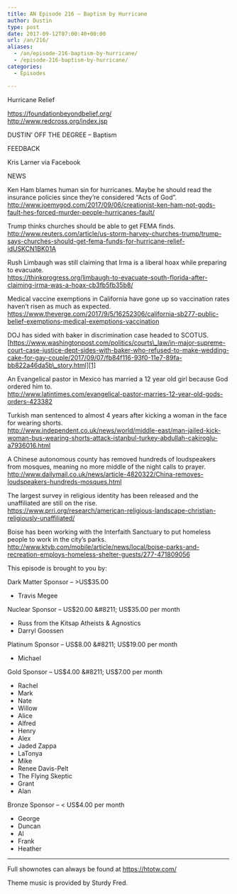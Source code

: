 ```yaml
---
title: AN Episode 216 – Baptism by Hurricane
author: Dustin
type: post
date: 2017-09-12T07:00:40+00:00
url: /an/216/
aliases:
  - /an/episode-216-baptism-by-hurricane/
  - /episode-216-baptism-by-hurricane/
categories:
  - Episodes

---
```

<div id="buzzsprout-player-10552893"></div><script src="https://www.buzzsprout.com/1983601/10552893-episode-216-baptism-by-hurricane.js?container_id=buzzsprout-player-10552893&player=small" type="text/javascript" charset="utf-8"></script>
<!--more-->
Hurricane Relief
  
<https://foundationbeyondbelief.org/>  
 <http://www.redcross.org/index.jsp>

DUSTIN’ OFF THE DEGREE &#8211; Baptism

FEEDBACK

Kris Larner via Facebook

NEWS

Ken Ham blames human sin for hurricanes. Maybe he should read the insurance policies since they&#8217;re considered &#8220;Acts of God&#8221;.  
 <http://www.joemygod.com/2017/09/06/creationist-ken-ham-not-gods-fault-hes-forced-murder-people-hurricanes-fault/>

Trump thinks churches should be able to get FEMA finds.  
 <http://www.reuters.com/article/us-storm-harvey-churches-trump/trump-says-churches-should-get-fema-funds-for-hurricane-relief-idUSKCN1BK01A>

Rush Limbaugh was still claiming that Irma is a liberal hoax while preparing to evacuate.  
 <https://thinkprogress.org/limbaugh-to-evacuate-south-florida-after-claiming-irma-was-a-hoax-cb3fb5fb35b8/>

Medical vaccine exemptions in California have gone up so vaccination rates haven&#8217;t risen as much as expected.  
 <https://www.theverge.com/2017/9/5/16252306/california-sb277-public-belief-exemptions-medical-exemptions-vaccination>

DOJ has sided with baker in discrimination case headed to SCOTUS.  
 [https://www.washingtonpost.com/politics/courts\_law/in-major-supreme-court-case-justice-dept-sides-with-baker-who-refused-to-make-wedding-cake-for-gay-couple/2017/09/07/fb84f116-93f0-11e7-89fa-bb822a46da5b\_story.html][1]

An Evangelical pastor in Mexico has married a 12 year old girl because God ordered him to.  
 <http://www.latintimes.com/evangelical-pastor-marries-12-year-old-gods-orders-423382>

Turkish man sentenced to almost 4 years after kicking a woman in the face for wearing shorts.  
 <http://www.independent.co.uk/news/world/middle-east/man-jailed-kick-woman-bus-wearing-shorts-attack-istanbul-turkey-abdullah-cakiroglu-a7936016.html>

A Chinese autonomous county has removed hundreds of loudspeakers from mosques, meaning no more middle of the night calls to prayer.  
 <http://www.dailymail.co.uk/news/article-4820322/China-removes-loudspeakers-hundreds-mosques.html>

The largest survey in religious identity has been released and the unaffiliated are still on the rise.  
 <https://www.prri.org/research/american-religious-landscape-christian-religiously-unaffiliated/>

Boise has been working with the Interfaith Sanctuary to put homeless people to work in the city&#8217;s parks.  
 <http://www.ktvb.com/mobile/article/news/local/boise-parks-and-recreation-employs-homeless-shelter-guests/277-471809056>

This episode is brought to you by:

Dark Matter Sponsor &#8211; >US$35.00  
* Travis Megee  

Nuclear Sponsor &#8211; US$20.00 &#8211; US$35.00 per month  
* Russ from the Kitsap Atheists & Agnostics  
* Darryl Goossen  

Platinum Sponsor &#8211; US$8.00 &#8211; US$19.00 per month  
* Michael  

Gold Sponsor &#8211; US$4.00 &#8211; US$7.00 per month  
* Rachel  
* Mark  
* Nate  
* Willow  
* Alice  
* Alfred  
* Henry  
* Alex  
* Jaded Zappa  
* LaTonya  
* Mike  
* Renee Davis-Pelt  
* The Flying Skeptic  
* Grant  
* Alan  

Bronze Sponsor &#8211; < US$4.00 per month  
* George  
* Duncan  
* Al  
* Frank  
* Heather

<hr width="500" />

Full shownotes can always be found at <https://htotw.com/>  

Theme music is provided by Sturdy Fred.

 [1]: https://www.washingtonpost.com/politics/courts_law/in-major-supreme-court-case-justice-dept-sides-with-baker-who-refused-to-make-wedding-cake-for-gay-couple/2017/09/07/fb84f116-93f0-11e7-89fa-bb822a46da5b_story.html